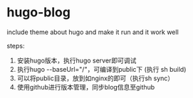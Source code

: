 # hugo-blog
include theme about hugo and make it run and it work well

steps:
1. 安装hugo版本，执行hugo server即可调试
2. 执行hugo --baseUrl="/"，可编译到public下 (执行 sh build)
3. 可以将public目录，放到如nginx的即可（执行sh sync）
4. 使用github进行版本管理，同步blog信息至github

